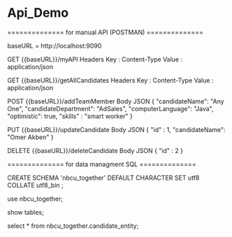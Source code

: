# Api_Demo

============== for manual API (POSTMAN) ==============

baseURL = http://localhost:9090


GET {{baseURL}}/myAPI
Headers
Key : Content-Type  Value : application/json

GET {{baseURL}}/getAllCandidates
Headers
Key : Content-Type  Value : application/json

POST {{baseURL}}/addTeamMember
Body JSON
{
    "candidateName": "Any One",
    "candidateDepartment": "AdSales",
    "computerLanguage": "Java",
    "optimistic": true,
    "skills" : "smart worker"
}

PUT {{baseURL}}/updateCandidate
Body JSON
{
    "id" : 1,
    "candidateName": "Omer Akben"
}

DELETE {{baseURL}}/deleteCandidate
Body JSON
{
    "id" : 2
}


============== for data managment SQL ==============

CREATE SCHEMA 'nbcu_together' DEFAULT CHARACTER SET utf8 COLLATE utf8_bin ;

use nbcu_together;

show tables;

select * from nbcu_together.candidate_entity;
